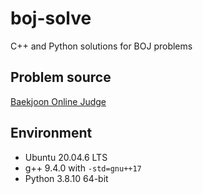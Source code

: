 
# boj-solve

C++ and Python solutions for BOJ problems

## Problem source

[Baekjoon Online Judge](https://www.acmicpc.net)

## Environment

- Ubuntu 20.04.6 LTS
- g++ 9.4.0 with `-std=gnu++17`
- Python 3.8.10 64-bit
